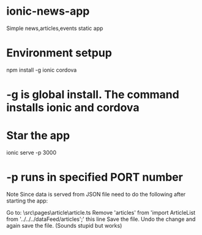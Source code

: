 # ionic-news-app
Simple news,articles,events static app

# Environment setpup
npm install -g ionic cordova
# -g is global install. The command installs ionic and cordova

# Star the app
ionic serve -p 3000
# -p <PORT> runs in specified PORT number

Note Since data is served from JSON file need to do the following after starting the app:

Go to: \src\pages\article\article.ts
Remove 'articles' from 'import ArticleList  from '../../../dataFeed/articles';' this line
Save the file. Undo the change and again save the file. (Sounds stupid but works)

